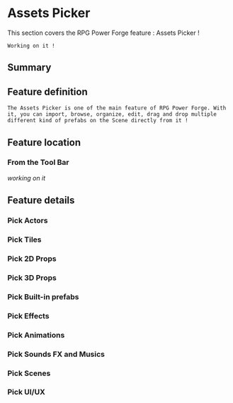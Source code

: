 # Assets Picker

This section covers the RPG Power Forge feature : Assets Picker !

```admonish warning title="🛠️"
Working on it !
```

## Summary

## Feature definition
```admonish summary title="Assets Picker"
The Assets Picker is one of the main feature of RPG Power Forge. With it, you can import, browse, organize, edit, drag and drop multiple different kind of prefabs on the Scene directly from it !
```

## Feature location

### From the Tool Bar
*working on it*

## Feature details

### Pick Actors

### Pick Tiles

### Pick 2D Props

### Pick 3D Props

### Pick Built-in prefabs

### Pick Effects

### Pick Animations

### Pick Sounds FX and Musics

### Pick Scenes

### Pick UI/UX